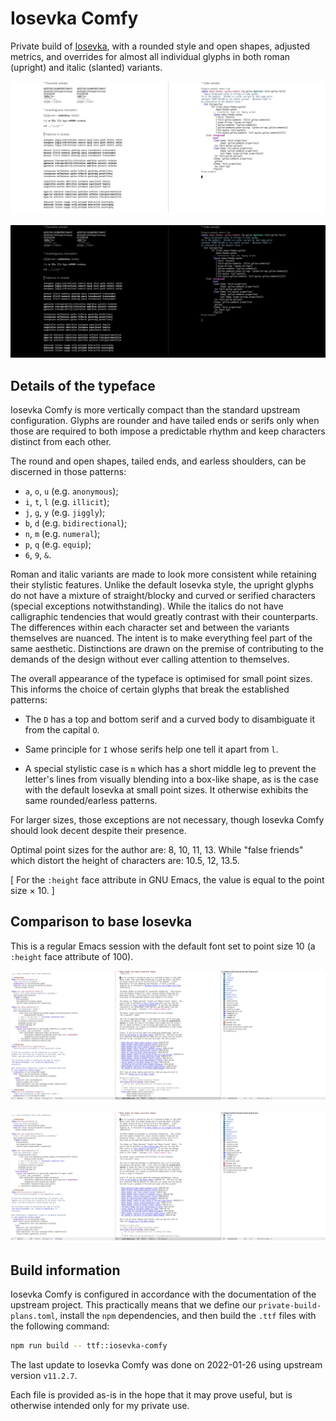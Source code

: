 # Iosevka Comfy

Private build of [Iosevka](https://github.com/be5invis/Iosevka), with a
rounded style and open shapes, adjusted metrics, and overrides for
almost all individual glyphs in both roman (upright) and italic
(slanted) variants.

![iosevka-comfy-sample-light](./iosevka-comfy-sample-light.png)

![iosevka-comfy-sample-dark](./iosevka-comfy-sample-dark.png)

## Details of the typeface

Iosevka Comfy is more vertically compact than the standard upstream
configuration.  Glyphs are rounder and have tailed ends or serifs only
when those are required to both impose a predictable rhythm and keep
characters distinct from each other.

The round and open shapes, tailed ends, and earless shoulders, can be
discerned in those patterns:

* `a`, `o`, `u` (e.g. `anonymous`);
* `i`, `t`, `l` (e.g. `illicit`);
* `j`, `g`, `y` (e.g. `jiggly`);
* `b`, `d` (e.g. `bidirectional`);
* `n`, `m` (e.g. `numeral`);
* `p`, `q` (e.g. `equip`);
* `6`, `9`, `&`.

Roman and italic variants are made to look more consistent while
retaining their stylistic features.  Unlike the default Iosevka style,
the upright glyphs do not have a mixture of straight/blocky and curved
or serified characters (special exceptions notwithstanding).  While the
italics do not have calligraphic tendencies that would greatly contrast
with their counterparts.  The differences within each character set and
between the variants themselves are nuanced.  The intent is to make
everything feel part of the same aesthetic.  Distinctions are drawn on
the premise of contributing to the demands of the design without ever
calling attention to themselves.

The overall appearance of the typeface is optimised for small point
sizes.  This informs the choice of certain glyphs that break the
established patterns:

* The `D` has a top and bottom serif and a curved body to disambiguate
  it from the capital `O`.

* Same principle for `I` whose serifs help one tell it apart from `l`.

* A special stylistic case is `m` which has a short middle leg to
  prevent the letter's lines from visually blending into a box-like
  shape, as is the case with the default Iosevka at small point sizes.
  It otherwise exhibits the same rounded/earless patterns.

For larger sizes, those exceptions are not necessary, though Iosevka
Comfy should look decent despite their presence.

Optimal point sizes for the author are: 8, 10, 11, 13.  While "false
friends" which distort the height of characters are: 10.5, 12, 13.5.

[ For the `:height` face attribute in GNU Emacs, the value is equal to
  the point size × 10. ]

## Comparison to base Iosevka

This is a regular Emacs session with the default font set to point size
10 (a `:height` face attribute of 100).

![iosevka-comfy-10pt](./iosevka-comfy-10pt.png)

![iosevka-10pt](./iosevka-10pt.png)

## Build information

Iosevka Comfy is configured in accordance with the documentation of the
upstream project.  This practically means that we define our
`private-build-plans.toml`, install the `npm` dependencies, and then
build the `.ttf` files with the following command:

```sh
npm run build -- ttf::iosevka-comfy
```

The last update to Iosevka Comfy was done on 2022-01-26 using upstream
version `v11.2.7`.

Each file is provided as-is in the hope that it may prove useful, but
is otherwise intended only for my private use.
